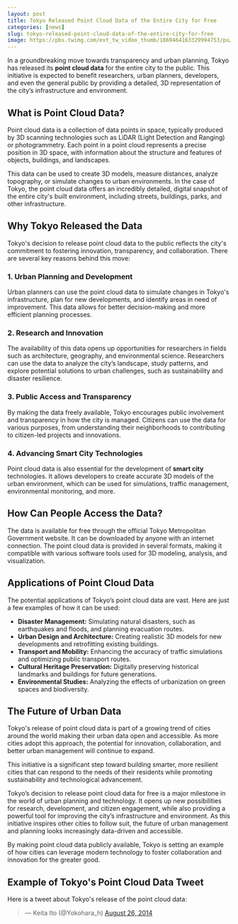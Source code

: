 ```yaml
---
layout: post
title: Tokyo Released Point Cloud Data of the Entire City for Free
categories: [news]
slug: tokyo-released-point-cloud-data-of-the-entire-city-for-free
image: https://pbs.twimg.com/ext_tw_video_thumb/1869464163329994753/pu/img/kGsLU_bXo5PEYqpX.jpg
---
```

In a groundbreaking move towards transparency and urban planning, Tokyo has released its **point cloud data** for the entire city to the public. This initiative is expected to benefit researchers, urban planners, developers, and even the general public by providing a detailed, 3D representation of the city’s infrastructure and environment.

## What is Point Cloud Data?

Point cloud data is a collection of data points in space, typically produced by 3D scanning technologies such as LiDAR (Light Detection and Ranging) or photogrammetry. Each point in a point cloud represents a precise position in 3D space, with information about the structure and features of objects, buildings, and landscapes.

This data can be used to create 3D models, measure distances, analyze topography, or simulate changes to urban environments. In the case of Tokyo, the point cloud data offers an incredibly detailed, digital snapshot of the entire city's built environment, including streets, buildings, parks, and other infrastructure.

## Why Tokyo Released the Data

Tokyo's decision to release point cloud data to the public reflects the city's commitment to fostering innovation, transparency, and collaboration. There are several key reasons behind this move:

### 1. **Urban Planning and Development**
Urban planners can use the point cloud data to simulate changes in Tokyo's infrastructure, plan for new developments, and identify areas in need of improvement. This data allows for better decision-making and more efficient planning processes.

### 2. **Research and Innovation**
The availability of this data opens up opportunities for researchers in fields such as architecture, geography, and environmental science. Researchers can use the data to analyze the city’s landscape, study patterns, and explore potential solutions to urban challenges, such as sustainability and disaster resilience.

### 3. **Public Access and Transparency**
By making the data freely available, Tokyo encourages public involvement and transparency in how the city is managed. Citizens can use the data for various purposes, from understanding their neighborhoods to contributing to citizen-led projects and innovations.

### 4. **Advancing Smart City Technologies**
Point cloud data is also essential for the development of **smart city** technologies. It allows developers to create accurate 3D models of the urban environment, which can be used for simulations, traffic management, environmental monitoring, and more.

## How Can People Access the Data?

The data is available for free through the official Tokyo Metropolitan Government website. It can be downloaded by anyone with an internet connection. The point cloud data is provided in several formats, making it compatible with various software tools used for 3D modeling, analysis, and visualization.

## Applications of Point Cloud Data

The potential applications of Tokyo’s point cloud data are vast. Here are just a few examples of how it can be used:

- **Disaster Management:** Simulating natural disasters, such as earthquakes and floods, and planning evacuation routes.
- **Urban Design and Architecture:** Creating realistic 3D models for new developments and retrofitting existing buildings.
- **Transport and Mobility:** Enhancing the accuracy of traffic simulations and optimizing public transport routes.
- **Cultural Heritage Preservation:** Digitally preserving historical landmarks and buildings for future generations.
- **Environmental Studies:** Analyzing the effects of urbanization on green spaces and biodiversity.

## The Future of Urban Data

Tokyo's release of point cloud data is part of a growing trend of cities around the world making their urban data open and accessible. As more cities adopt this approach, the potential for innovation, collaboration, and better urban management will continue to expand.

This initiative is a significant step toward building smarter, more resilient cities that can respond to the needs of their residents while promoting sustainability and technological advancement.

Tokyo’s decision to release point cloud data for free is a major milestone in the world of urban planning and technology. It opens up new possibilities for research, development, and citizen engagement, while also providing a powerful tool for improving the city’s infrastructure and environment. As this initiative inspires other cities to follow suit, the future of urban management and planning looks increasingly data-driven and accessible.

By making point cloud data publicly available, Tokyo is setting an example of how cities can leverage modern technology to foster collaboration and innovation for the greater good.

## Example of Tokyo's Point Cloud Data Tweet

Here is a tweet about Tokyo's release of the point cloud data:

<blockquote class="twitter-tweet" data-lang="en">&mdash; Keita Ito (@Yokohara_h) <a href="https://twitter.com/Yokohara_h/status/1869464728550228387">August 26, 2014</a></blockquote> <script async src="//platform.twitter.com/widgets.js" charset="utf-8"></script>
